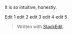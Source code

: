 It is so intuitive, honestly.

Edit 1
edit 2
edit 3
edit 4
edit 5

> Written with [StackEdit](https://stackedit.io/).
<!--stackedit_data:
eyJoaXN0b3J5IjpbMjAzMDc4ODEzOSwyMzk0MjQ2MzYsLTE5ND
QwMjI0NSwtMTM5ODc1ODQ4NywxMzcwNzM3MDQ2LDczMDk5ODEx
Nl19
-->